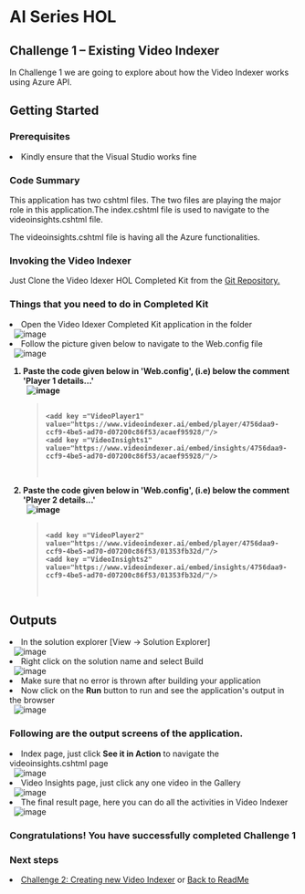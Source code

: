 <h1>AI Series HOL</h1>
<h2>Challenge 1 – Existing Video Indexer</h2>
<p>In Challenge 1 we are going to explore about how the Video Indexer works using Azure API.</p>
<h2>Getting Started</h2>
<h3>Prerequisites</h3>
<li>Kindly ensure that the Visual Studio works fine</li>
<h3>Code Summary</h3>
<p>This application has two cshtml files. The two files are playing the major role in this application.The index.cshtml file is used to navigate to the videoinsights.cshtml file.</p>
<p>The videoinsights.cshtml file is having all the Azure functionalities.</p>
<h3>Invoking the Video Indexer</h3>
<p>Just Clone the Video Idexer HOL Completed Kit from the <a href="https://github.com/jumpstartninjatech/AI-TechSeries/tree/master/Demos/CS/Vision/VideoIndexer/VideoIndexer_CompletedKit">Git Repository.</a></p>
<h3>Things that you need to do in Completed Kit</h3>
<li>Open the Video Idexer Completed Kit application in the folder</li>&nbsp;
<img src="http://139.59.61.161/VideoIndexer/32.jpg" alt="image" style="max-width:100%;">
<li>Follow the picture given below to navigate to the Web.config file</li>&nbsp;
<img src="http://139.59.61.161/VideoIndexer/Webconfig.png" alt="image" style="max-width:100%;">&nbsp; 
<ol>
  <strong>
  	<li>Paste the code given below in 'Web.config', (i.e) below the comment 'Player 1 details...'</li>&nbsp; 
    <img src="http://139.59.61.161/VideoIndexer/palyer1.png" alt="image" style="max-width:100%;">&nbsp; 
  	<blockquote>
        <pre>
           <code>
&lt;add key ="VideoPlayer1" value="https://www.videoindexer.ai/embed/player/4756daa9-ccf9-4be5-ad70-d07200c86f53/acaef95928/"/&gt;
&lt;add key ="VideoInsights1" value="https://www.videoindexer.ai/embed/insights/4756daa9-ccf9-4be5-ad70-d07200c86f53/acaef95928/"/&gt;
            </code>
        </pre>
   </blockquote>
   	<li>Paste the code given below in 'Web.config', (i.e) below the comment 'Player 2 details...'</li>&nbsp; 
    <img src="http://139.59.61.161/VideoIndexer/palyer2.png" alt="image" style="max-width:100%;">&nbsp; 
  	<blockquote>
        <pre>
           <code>
&lt;add key ="VideoPlayer2" value="https://www.videoindexer.ai/embed/player/4756daa9-ccf9-4be5-ad70-d07200c86f53/01353fb32d/"/&gt;
&lt;add key ="VideoInsights2" value="https://www.videoindexer.ai/embed/insights/4756daa9-ccf9-4be5-ad70-d07200c86f53/01353fb32d/"/&gt;
            </code>
        </pre>
   </blockquote>
  </strong>
</ol>   
<h2>Outputs</h2>
<li>In the solution explorer [View -> Solution Explorer]</li>&nbsp; 
<img src="http://139.59.61.161/MSWorkshop2019/Invoke_StarterKit/2.PNG" alt="image" style="max-width:100%;">&nbsp; 
<li>Right click on the solution name and select Build</li>&nbsp;
<img src="http://139.59.61.161/MSWorkshop2019/Invoke_StarterKit/3.PNG" alt="image" style="max-width:100%;">&nbsp; 
<li>Make sure that no error is thrown after building your application</li>
<li>Now click on the <b>Run</b> button to run and see the application's output in the browser</li>&nbsp;
<img src="http://139.59.61.161/MSWorkshop2019/Invoke_StarterKit/4.PNG" alt="image" style="max-width:100%;">
<h3>Following are the output screens of the application.</h3>
<li>Index page, just click <b>See it in Action</b> to navigate the videoinsights.cshtml page</li>&nbsp;
<img src="http://139.59.61.161/VideoIndexer/29.jpg" alt="image" style="max-width:100%;">&nbsp;
<li>Video Insights page, just click any one video in the Gallery</li>&nbsp;
<img src="http://139.59.61.161/VideoIndexer/30.jpg" alt="image" style="max-width:100%;">&nbsp;
<li>The final result page, here you can do all the activities in Video Indexer</li>&nbsp;
<img src="http://139.59.61.161/VideoIndexer/31.jpg" alt="image" style="max-width:100%;">&nbsp;
<h3>Congratulations! You have successfully completed Challenge 1</h3>
<h3>Next steps</h3>
<li><a href="https://github.com/jumpstartninjatech/AI-TechSeries/blob/master/Demos/CS/Vision/VideoIndexer/VideoIndexer_challenge2.md">Challenge 2: Creating new Video Indexer</a> or <a href="">Back to ReadMe</a></li>